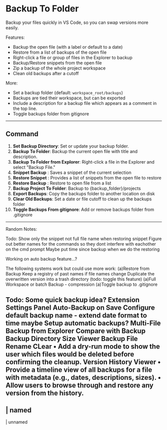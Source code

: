 # **Backup To Folder**

Backup your files quickly in VS Code, so you can swap versions more easily.

Features:
- Backup the open file (with a label or default to a date)
- Restore from a list of backups of the open file
- Right-click a file or group of files in the Explorer to backup
- Backup/Restore snippets from the open file
- Zip a backup of the whole project workspace
- Clean old backups after a cutoff
  
More:
- Set a backup folder (default: `workspace_root/backups`)
- Backups are tied their workspace, but can be exported
- Include a description for a backup file which appears as a comment in the top line.
- Toggle backups folder from gitignore

---

## **Command**
1. **Set Backup Directory**: Set or update your backup folder.
2. **Backup To Folder**: Backup the current open file with title and description.
3. **Backup To Folder from Explorer**: Right-click a file in the Explorer and select "Backup File."
4. **Snippet Backup** : Saves a snippet of the current selection
5. **Restore Snippet** : Provides a list of snippets from the open file to restore
6. **Restore Backup** : Restore to open file from a list
7. **Backup Project To Folder**: Backup to {backup_folder}/projects
8.  **Export Backups**: Copy the backups folder to another location on disk
9.   **Clear Old Backups**: Set a date or file cutoff to clean up the backups folder
9.   **Toggle Backups From gitignore**: Add or remove backups folder from .gitignore

---

Random Notes:

Todo:
Show only the snippet not full file name when restoring snippet
Figure out better names for the commands so they dont interfere with eachother on the cmd prompt
Maybe put time since backup when we do the restoring


Working on auto backup feature...?

The following systems work but could use more work:
(a)Restore from Backup
  Keep a registry of past names if file names change
  Duplicate the overwritten version into a trash directory (todo: toggle this feature)
(a)Full Workspace or batch Backup - compression
(a)Toggle backup to .gitignore

Todo:
Some quick backup idea?
Extension Settings Panel
Auto-Backup on Save
Configure default backup name - extend date format to time maybe
Setup automatic backups?
Multi-File Backup from Explorer
Compare with Backup
Backup Directory Size Viewer
Backup File Rename
CLear 	•	Add a dry-run mode to show the user which files would be deleted before confirming the cleanup.
Version History Viewer
	•	Provide a timeline view of all backups for a file with metadata (e.g., dates, descriptions, sizes).
	•	Allow users to browse through and restore any version from the history.
---------------
| named    
---------------
| unnamed
